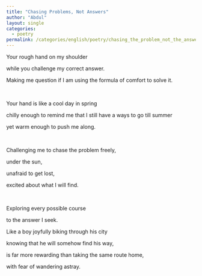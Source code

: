 ```yaml
---
title: "Chasing Problems, Not Answers"
author: "Abdul"
layout: single
categories:
  - poetry
permalink: /categories/english/poetry/chasing_the_problem_not_the_answer
---
```


Your rough hand on my shoulder

while you challenge my correct answer.

Making me question if I am using the formula of comfort to solve it.

&nbsp;  

Your hand is like a cool day in spring

chilly enough to remind me that I still have a ways to go till summer

yet warm enough to push me along.

&nbsp;  


Challenging me to chase the problem freely,

under the sun,

unafraid to get lost,

excited about what I will find.


&nbsp;  

Exploring every possible course

to the answer I seek.

Like a boy joyfully biking through his city

knowing that he will somehow find his way,

is far more rewarding than taking the same route home,

with fear of wandering astray.
